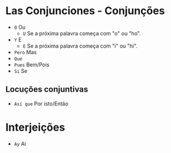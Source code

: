 # Las Conjunciones - Conjunções

-   `O` Ou
    -   `U` Se a próxima palavra começa com "o" ou "ho".
-   `Y` E
    -   `E` Se a próxima palavra começa com "i" ou "hi".
-   `Pero` Mas
-   `Que`
-   `Pues` Bem/Pois
-   `Si` Se

## Locuções conjuntivas

-   `Así que` Por isto/Então

# Interjeições

-   `Ay` Ai
